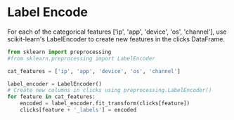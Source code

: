 # Label Encode
For each of the categorical features ['ip', 'app', 'device', 'os', 'channel'], use scikit-learn's LabelEncoder to create new features in the clicks DataFrame. 

```python
from sklearn import preprocessing
#from sklearn.preprocessing import LabelEncoder

cat_features = ['ip', 'app', 'device', 'os', 'channel']

label_encoder = LabelEncoder()
# Create new columns in clicks using preprocessing.LabelEncoder()
for feature in cat_features:
    encoded = label_encoder.fit_transform(clicks[feature])
    clicks[feature + '_labels'] = encoded
```
